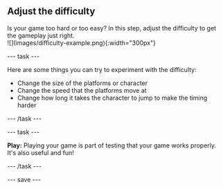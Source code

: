 ## Adjust the difficulty

<div style="display: flex; flex-wrap: wrap">
<div style="flex-basis: 200px; flex-grow: 1; margin-right: 15px;">
Is your game too hard or too easy? In this step, adjust the difficulty to get the gameplay just right. 
</div>
<div>
![](images/difficulty-example.png){:width="300px"}
</div>
</div>

--- task ---

Here are some things you can try to experiment with the difficulty:

+ Change the size of the platforms or character
+ Change the speed that the platforms move at
+ Change how long it takes the character to jump to make the timing harder

--- /task ---

--- task ---

**Play:** Playing your game is part of testing that your game works properly. It's also useful and fun!

--- /task ---

--- save ---
